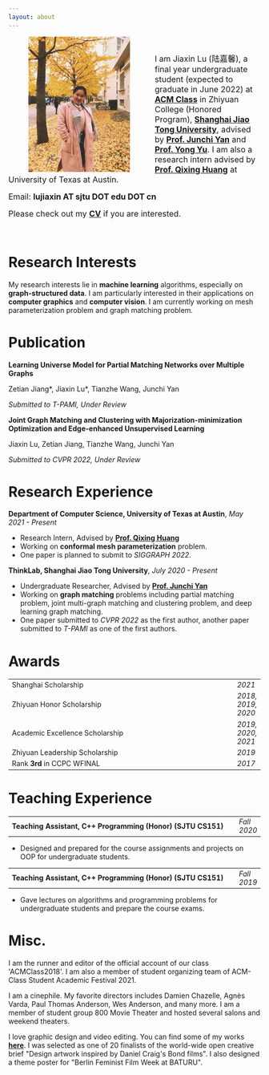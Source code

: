 ```yaml
---
layout: about
---
```


<div><img align="left" src="assets\img\autumn.jpeg" height="270" style="margin-right:50px;margin-left:40px;border:0px solid #eee;" /> </div>

<br/>

<p test-aligh='justify'><font size='3.5'>I am Jiaxin Lu (陆嘉馨), a final year undergraduate student (expected to graduate in June 2022) at <a href="https://acm.sjtu.edu.cn/home"><b>ACM Class</b></a> in Zhiyuan College (Honored Program), <a href="https://www.sjtu.edu.cn"><b>Shanghai Jiao Tong University</b></a>, advised by <a href="https://thinklab.sjtu.edu.cn/"><b>Prof. Junchi Yan</b></a> and <a href="http://apex.sjtu.edu.cn/members/yyu"><b>Prof. Yong Yu</b></a>. I am also a research intern advised by <a href="https://www.cs.utexas.edu/~huangqx/"><b>Prof. Qixing Huang</b></a> at University of Texas at Austin.</font></p>

<p><font size='3.5'>Email: <b>lujiaxin AT sjtu DOT edu DOT cn</b> </font></p>

<p><font size='3.5'>Please check out my <b><a href="Jiaxin_Lu_CV.pdf">CV</a></b> if you are interested.</font></p>

<br/>


# Research Interests

My research interests lie in **machine learning** algorithms, especially on **graph-structured data**. I am particularly interested in their applications on **computer graphics** and **computer vision**. I am currently working on mesh parameterization problem and graph matching problem.

# Publication

**Learning Universe Model for Partial Matching Networks over Multiple Graphs**

Zetian Jiang&#42;, Jiaxin Lu&#42;, Tianzhe Wang, Junchi Yan

*Submitted to T-PAMI, Under Review*

**Joint Graph Matching and Clustering with Majorization-minimization
Optimization and Edge-enhanced Unsupervised Learning**

Jiaxin Lu, Zetian Jiang, Tianzhe Wang, Junchi Yan

*Submitted to CVPR 2022, Under Review*

# Research Experience

**Department of Computer Science, University of Texas at Austin**, *May 2021 - Present*

* Research Intern, Advised by [**Prof. Qixing Huang**](https://www.cs.utexas.edu/~huangqx/)
* Working on **conformal mesh parameterization** problem. 
* One paper is planned to submit to *SIGGRAPH 2022*.

**ThinkLab, Shanghai Jiao Tong University**, *July 2020 - Present*

* Undergraduate Researcher, Advised by [**Prof. Junchi Yan**](https://thinklab.sjtu.edu.cn/)
* Working on **graph matching** problems including partial matching problem, joint multi-graph matching and clustering problem, and deep learning graph matching.
* One paper submitted to *CVPR 2022* as the first author, another paper submitted to *T-PAMI* as one of the first authors.

# Awards

<table frame="void" rules="none" border="0">
    <tr>
        <td width="600">Shanghai Scholarship</td>
        <td><i>2021</i></td>
    </tr>
    <tr>
    	<td width="600">Zhiyuan Honor Scholarship</td>
    	<td><i>2018, 2019, 2020</i></td>
    </tr>
    <tr>
        <td width="600">Academic Excellence Scholarship</td>
        <td><i>2019, 2020, 2021</i></td>
    </tr>
    <tr>
        <td width="600">Zhiyuan Leadership Scholarship</td>
        <td><i>2019</i></td>
    </tr>
    <tr>
        <td width="600">Rank <b>3rd</b> in CCPC WFINAL</td>
        <td><i>2017</i></td>
    </tr>
</table>


# Teaching Experience

<table frame="void" rules="none" border="0">
    <tr>
        <td width="600"><b>Teaching Assistant, C++ Programming (Honor) (SJTU CS151)</b></td>
        <td><i>Fall 2020</i></td>
    </tr>
</table>


* Designed and prepared for the course assignments and projects on OOP for undergraduate students.

<table frame="void" rules="none" border="0">
    <tr>
        <td width="600"><b>Teaching Assistant, C++ Programming (Honor) (SJTU CS151)</b></td>
        <td><i>Fall 2019</i></td>
    </tr>
</table>


* Gave lectures on algorithms and programming problems for undergraduate students and prepare the course exams.

# Misc.

I am the runner and editor of the official account of our class 'ACMClass2018'. I am also a member of student organizing team of ACM-Class Student Academic Festival 2021.

I am a cinephile. My favorite directors includes Damien Chazelle, Agnès Varda, Paul Thomas Anderson, Wes Anderson, and many more. I am a member of student group 800 Movie Theater and hosted several salons and weekend theaters.

I love graphic design and video editing. You can find some of my works [**here**](gallery). I was selected as one of 20 finalists of the world-wide open creative brief "Design artwork inspired by Daniel Craig's Bond films". I also designed a theme poster for "Berlin Feminist Film Week at BATURU".


